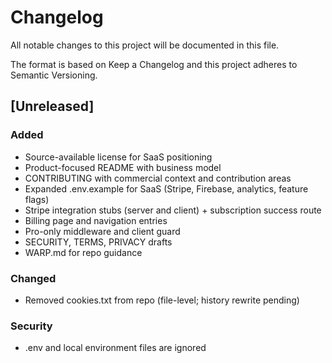 # Changelog

All notable changes to this project will be documented in this file.

The format is based on Keep a Changelog and this project adheres to Semantic Versioning.

## [Unreleased]
### Added
- Source-available license for SaaS positioning
- Product-focused README with business model
- CONTRIBUTING with commercial context and contribution areas
- Expanded .env.example for SaaS (Stripe, Firebase, analytics, feature flags)
- Stripe integration stubs (server and client) + subscription success route
- Billing page and navigation entries
- Pro-only middleware and client guard
- SECURITY, TERMS, PRIVACY drafts
- WARP.md for repo guidance

### Changed
- Removed cookies.txt from repo (file-level; history rewrite pending)

### Security
- .env and local environment files are ignored

